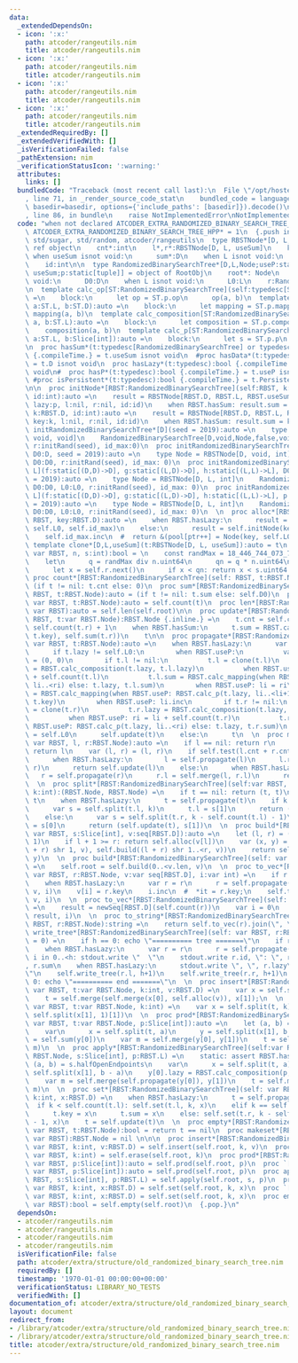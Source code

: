 ```yaml
---
data:
  _extendedDependsOn:
  - icon: ':x:'
    path: atcoder/rangeutils.nim
    title: atcoder/rangeutils.nim
  - icon: ':x:'
    path: atcoder/rangeutils.nim
    title: atcoder/rangeutils.nim
  - icon: ':x:'
    path: atcoder/rangeutils.nim
    title: atcoder/rangeutils.nim
  - icon: ':x:'
    path: atcoder/rangeutils.nim
    title: atcoder/rangeutils.nim
  _extendedRequiredBy: []
  _extendedVerifiedWith: []
  _isVerificationFailed: false
  _pathExtension: nim
  _verificationStatusIcon: ':warning:'
  attributes:
    links: []
  bundledCode: "Traceback (most recent call last):\n  File \"/opt/hostedtoolcache/Python/3.9.6/x64/lib/python3.9/site-packages/onlinejudge_verify/documentation/build.py\"\
    , line 71, in _render_source_code_stat\n    bundled_code = language.bundle(stat.path,\
    \ basedir=basedir, options={'include_paths': [basedir]}).decode()\n  File \"/opt/hostedtoolcache/Python/3.9.6/x64/lib/python3.9/site-packages/onlinejudge_verify/languages/nim.py\"\
    , line 86, in bundle\n    raise NotImplementedError\nNotImplementedError\n"
  code: "when not declared ATCODER_EXTRA_RANDOMIZED_BINARY_SEARCH_TREE_HPP:\n  const\
    \ ATCODER_EXTRA_RANDOMIZED_BINARY_SEARCH_TREE_HPP* = 1\n  {.push inline.}\n  import\
    \ std/sugar, std/random, atcoder/rangeutils\n  type RBSTNode*[D, L, useSum] =\
    \ ref object\n    cnt*:int\n    l*,r*:RBSTNode[D, L, useSum]\n    key*:D\n   \
    \ when useSum isnot void:\n      sum*:D\n    when L isnot void:\n      lazy*:L\n\
    \    id:int\n\n  type RandomizedBinarySearchTree*[D,L,Node;useP:static[bool],\
    \ useSum;p:static[tuple]] = object of RootObj\n    root*: Node\n    when D isnot\
    \ void:\n      D0:D\n    when L isnot void:\n      L0:L\n    r:Rand\n    id_max:int\n\
    \n  template calc_op[ST:RandomizedBinarySearchTree](self:typedesc[ST], a, b:ST.D):auto\
    \ =\n    block:\n      let op = ST.p.op\n      op(a, b)\n  template calc_mapping[ST:RandomizedBinarySearchTree](self:typedesc[ST],\
    \ a:ST.L, b:ST.D):auto =\n    block:\n      let mapping = ST.p.mapping\n     \
    \ mapping(a, b)\n  template calc_composition[ST:RandomizedBinarySearchTree](self:typedesc[ST],\
    \ a, b:ST.L):auto =\n    block:\n      let composition = ST.p.composition\n  \
    \    composition(a, b)\n  template calc_p[ST:RandomizedBinarySearchTree](self:typedesc[ST],\
    \ a:ST.L, b:Slice[int]):auto =\n    block:\n      let s = ST.p.p\n      s(a, b)\n\
    \n  proc hasSum*(t:typedesc[RandomizedBinarySearchTree] or typedesc[RBSTNode]):bool\
    \ {.compileTime.} = t.useSum isnot void\n  #proc hasData*(t:typedesc):bool {.compileTime.}\
    \ = t.D isnot void\n  proc hasLazy*(t:typedesc):bool {.compileTime.} = t.L isnot\
    \ void\n#  proc hasP*(t:typedesc):bool {.compileTime.} = t.useP isnot void\n \
    \ #proc isPersistent*(t:typedesc):bool {.compileTime.} = t.Persistent isnot void\n\
    \n\n  proc initNode*[RBST:RandomizedBinarySearchTree](self:RBST, k:RBST.D, p:RBST.L,\
    \ id:int):auto =\n    result = RBSTNode[RBST.D, RBST.L, RBST.useSum](cnt:1, key:k,\
    \ lazy:p, l:nil, r:nil, id:id)\n    when RBST.hasSum: result.sum = k\n  proc initNode*[RBST:RandomizedBinarySearchTree](self:RBST,\
    \ k:RBST.D, id:int):auto =\n    result = RBSTNode[RBST.D, RBST.L, RBST.useSum](cnt:1,\
    \ key:k, l:nil, r:nil, id:id)\n    when RBST.hasSum: result.sum = k\n  \n  proc\
    \ initRandomizedBinarySearchTree*[D](seed = 2019):auto =\n    type Node = RBSTNode[D,\
    \ void, void]\n    RandomizedBinarySearchTree[D,void,Node,false,void,()](root:nil,\
    \ r:initRand(seed), id_max:0)\n  proc initRandomizedBinarySearchTree*[D](f:static[(D,D)->D],\
    \ D0:D, seed = 2019):auto =\n    type Node = RBSTNode[D, void, int]\n    RandomizedBinarySearchTree[D,void,Node,false,int,(op:f)](root:nil,\
    \ D0:D0, r:initRand(seed), id_max: 0)\n  proc initRandomizedBinarySearchTree*[D,\
    \ L](f:static[(D,D)->D], g:static[(L,D)->D], h:static[(L,L)->L], D0:D, L0:L, seed\
    \ = 2019):auto =\n    type Node = RBSTNode[D, L, int]\n    RandomizedBinarySearchTree[D,L,Node,false,int,(op:f,mapping:g,composition:h)](root:nil,\
    \ D0:D0, L0:L0, r:initRand(seed), id_max: 0)\n  proc initRandomizedBinarySearchTree*[D,\
    \ L](f:static[(D,D)->D], g:static[(L,D)->D], h:static[(L,L)->L], p:static[(L,Slice[int])->L],D0:D,L0:L,seed\
    \ = 2019):auto =\n    type Node = RBSTNode[D, L, int]\n    RandomizedBinarySearchTree[D,L,Node,true,int,(op:f,mapping:g,composition:h,p:p)](root:nil,\
    \ D0:D0, L0:L0, r:initRand(seed), id_max: 0)\n  \n  proc alloc*[RBST](self: var\
    \ RBST, key:RBST.D):auto =\n    when RBST.hasLazy:\n      result = self.initNode(key,\
    \ self.L0, self.id_max)\n    else:\n      result = self.initNode(key, self.id_max)\n\
    \    self.id_max.inc\n  #  return &(pool[ptr++] = Node(key, self.L0));\n  \n \
    \ template clone*[D,L,useSum](t:RBSTNode[D, L, useSum]):auto = t\n  proc test*[RBST:RandomizedBinarySearchTree](self:\
    \ var RBST, n, s:int):bool = \n    const randMax = 18_446_744_073_709_551_615u64\n\
    \    let\n      q = randMax div n.uint64\n      qn = q * n.uint64\n    while true:\n\
    \      let x = self.r.next()\n      if x < qn: return x < s.uint64 * q\n  \n \
    \ proc count*[RBST:RandomizedBinarySearchTree](self: RBST, t:RBST.Node):auto =\
    \ (if t != nil: t.cnt else: 0)\n  proc sum*[RBST:RandomizedBinarySearchTree](self:\
    \ RBST, t:RBST.Node):auto = (if t != nil: t.sum else: self.D0)\n  proc len*[RBST:RandomizedBinarySearchTree](self:\
    \ var RBST, t:RBST.Node):auto = self.count(t)\n  proc len*[RBST:RandomizedBinarySearchTree](self:\
    \ var RBST):auto = self.len(self.root)\n\n  proc update*[RBST:RandomizedBinarySearchTree](self:\
    \ RBST, t:var RBST.Node):RBST.Node {.inline.} =\n    t.cnt = self.count(t.l) +\
    \ self.count(t.r) + 1\n    when RBST.hasSum:\n      t.sum = RBST.calc_op(RBST.calc_op(self.sum(t.l),\
    \ t.key), self.sum(t.r))\n    t\n\n  proc propagate*[RBST:RandomizedBinarySearchTree](self:\
    \ var RBST, t:RBST.Node):auto =\n    when RBST.hasLazy:\n      var t = clone(t)\n\
    \      if t.lazy != self.L0:\n        when RBST.useP:\n          var (li, ri)\
    \ = (0, 0)\n        if t.l != nil:\n          t.l = clone(t.l)\n          t.l.lazy\
    \ = RBST.calc_composition(t.lazy, t.l.lazy)\n          when RBST.useP: ri = li\
    \ + self.count(t.l)\n          t.l.sum = RBST.calc_mapping(when RBST.useP: RBST.calc_p(t.lazy,\
    \ li..<ri) else: t.lazy, t.l.sum)\n        when RBST.useP: li = ri\n        t.key\
    \ = RBST.calc_mapping(when RBST.useP: RBST.calc_p(t.lazy, li..<li+1) else: t.lazy,\
    \ t.key)\n        when RBST.useP: li.inc\n        if t.r != nil:\n          t.r\
    \ = clone(t.r)\n          t.r.lazy = RBST.calc_composition(t.lazy, t.r.lazy)\n\
    \          when RBST.useP: ri = li + self.count(t.r)\n          t.r.sum = RBST.calc_mapping(when\
    \ RBST.useP: RBST.calc_p(t.lazy, li..<ri) else: t.lazy, t.r.sum)\n        t.lazy\
    \ = self.L0\n      self.update(t)\n    else:\n      t\n  \n  proc merge*[RBST:RandomizedBinarySearchTree](self:\
    \ var RBST, l, r:RBST.Node):auto =\n    if l == nil: return r\n    elif r == nil:\
    \ return l\n    var (l, r) = (l, r)\n    if self.test(l.cnt + r.cnt, l.cnt):\n\
    \      when RBST.hasLazy:\n        l = self.propagate(l)\n      l.r = self.merge(l.r,\
    \ r)\n      return self.update(l)\n    else:\n      when RBST.hasLazy:\n     \
    \   r = self.propagate(r)\n      r.l = self.merge(l, r.l)\n      return self.update(r)\n\
    \  \n  proc split*[RBST:RandomizedBinarySearchTree](self:var RBST, t:RBST.Node,\
    \ k:int):(RBST.Node, RBST.Node) =\n    if t == nil: return (t, t)\n    var t =\
    \ t\n    when RBST.hasLazy:\n      t = self.propagate(t)\n    if k <= self.count(t.l):\n\
    \      var s = self.split(t.l, k)\n      t.l = s[1]\n      return (s[0], self.update(t))\n\
    \    else:\n      var s = self.split(t.r, k - self.count(t.l) - 1)\n      t.r\
    \ = s[0]\n      return (self.update(t), s[1])\n  \n  proc build*[RBST:RandomizedBinarySearchTree](self:\
    \ var RBST, s:Slice[int], v:seq[RBST.D]):auto =\n    let (l, r) = (s.a, s.b +\
    \ 1)\n    if l + 1 >= r: return self.alloc(v[l])\n    var (x, y) = (self.build(l..<(l\
    \ + r) shr 1, v), self.build((l + r) shr 1..<r, v))\n    return self.merge(x,\
    \ y)\n  \n  proc build*[RBST:RandomizedBinarySearchTree](self: var RBST, v:seq[RBST.D])\
    \ =\n    self.root = self.build(0..<v.len, v)\n  \n  proc to_vec*[RBST:RandomizedBinarySearchTree](self:\
    \ var RBST, r:RBST.Node, v:var seq[RBST.D], i:var int) =\n    if r == nil: return\n\
    \    when RBST.hasLazy:\n      var r = r\n      r = self.propagate(r)\n    self.to_vec(r.l,\
    \ v, i)\n    v[i] = r.key\n    i.inc\n  #  *it = r.key;\n    self.to_vec(r.r,\
    \ v, i)\n  \n  proc to_vec*[RBST:RandomizedBinarySearchTree](self: var RBST, r:RBST.Node):auto\
    \ =\n    result = newSeq[RBST.D](self.count(r))\n    var i = 0\n    self.to_vec(r,\
    \ result, i)\n  \n  proc to_string*[RBST:RandomizedBinarySearchTree](self: var\
    \ RBST, r:RBST.Node):string =\n    return self.to_vec(r).join(\", \")\n  \n  proc\
    \ write_tree*[RBST:RandomizedBinarySearchTree](self: var RBST, r:RBST.Node, h\
    \ = 0) =\n    if h == 0: echo \"========== tree =======\"\n    if r == nil: return\n\
    \    when RBST.hasLazy:\n      var r = r\n      r = self.propagate(r)\n    for\
    \ i in 0..<h: stdout.write \"  \"\n    stdout.write r.id, \": \", r.key, \", \"\
    , r.sum\n    when RBST.hasLazy:\n      stdout.write \", \", r.lazy\n    echo \"\
    \"\n    self.write_tree(r.l, h+1)\n    self.write_tree(r.r, h+1)\n    if h ==\
    \ 0: echo \"========== end =======\"\n  \n  proc insert*[RBST:RandomizedBinarySearchTree](self:\
    \ var RBST, t:var RBST.Node, k:int, v:RBST.D) =\n    var x = self.split(t, k)\n\
    \    t = self.merge(self.merge(x[0], self.alloc(v)), x[1]);\n  \n  proc erase*[RBST:RandomizedBinarySearchTree](self:\
    \ var RBST, t:var RBST.Node, k:int) =\n    var x = self.split(t, k)\n    t = self.merge(x[0],\
    \ self.split(x[1], 1)[1])\n  \n  proc prod*[RBST:RandomizedBinarySearchTree](self:\
    \ var RBST, t:var RBST.Node, p:Slice[int]):auto =\n    let (a, b) = p.halfOpenEndpoints\n\
    \    var\n      x = self.split(t, a)\n      y = self.split(x[1], b - a)\n    result\
    \ = self.sum(y[0])\n    var m = self.merge(y[0], y[1])\n    t = self.merge(x[0],\
    \ m)\n  \n  proc apply*[RBST:RandomizedBinarySearchTree](self:var RBST, t:var\
    \ RBST.Node, s:Slice[int], p:RBST.L) =\n    static: assert RBST.hasLazy\n    let\
    \ (a, b) = s.halfOpenEndpoints\n    var\n      x = self.split(t, a)\n      y =\
    \ self.split(x[1], b - a)\n    y[0].lazy = RBST.calc_composition(p, y[0].lazy)\n\
    \    var m = self.merge(self.propagate(y[0]), y[1])\n    t = self.merge(x[0],\
    \ m)\n  \n  proc set*[RBST:RandomizedBinarySearchTree](self: var RBST, t:var RBST.Node,\
    \ k:int, x:RBST.D) =\n    when RBST.hasLazy:\n      t = self.propagate(t)\n  \
    \  if k < self.count(t.l): self.set(t.l, k, x)\n    elif k == self.count(t.l):\n\
    \      t.key = x\n      t.sum = x\n    else: self.set(t.r, k - self.count(t.l)\
    \ - 1, x)\n    t = self.update(t)\n  \n  proc empty*[RBST:RandomizedBinarySearchTree](self:\
    \ var RBST, t:RBST.Node):bool = return t == nil\n  proc makeset*[RBST:RandomizedBinarySearchTree](self:\
    \ var RBST):RBST.Node = nil \n\n\n  proc insert*[RBST:RandomizedBinarySearchTree](self:\
    \ var RBST, k:int, v:RBST.D) = self.insert(self.root, k, v)\n  proc erase*[RBST:RandomizedBinarySearchTree](self:\
    \ var RBST, k:int) = self.erase(self.root, k)\n  proc prod*[RBST:RandomizedBinarySearchTree](self:\
    \ var RBST, p:Slice[int]):auto = self.prod(self.root, p)\n  proc `[]`*[RBST:RandomizedBinarySearchTree](self:\
    \ var RBST, p:Slice[int]):auto = self.prod(self.root, p)\n  proc apply*[RBST:RandomizedBinarySearchTree](self:var\
    \ RBST, s:Slice[int], p:RBST.L) = self.apply(self.root, s, p)\n  proc set*[RBST:RandomizedBinarySearchTree](self:\
    \ var RBST, k:int, x:RBST.D) = self.set(self.root, k, x)\n  proc `[]=`*[RBST:RandomizedBinarySearchTree](self:\
    \ var RBST, k:int, x:RBST.D) = self.set(self.root, k, x)\n  proc empty*[RBST:RandomizedBinarySearchTree](self:\
    \ var RBST):bool = self.empty(self.root)\n  {.pop.}\n"
  dependsOn:
  - atcoder/rangeutils.nim
  - atcoder/rangeutils.nim
  - atcoder/rangeutils.nim
  - atcoder/rangeutils.nim
  isVerificationFile: false
  path: atcoder/extra/structure/old_randomized_binary_search_tree.nim
  requiredBy: []
  timestamp: '1970-01-01 00:00:00+00:00'
  verificationStatus: LIBRARY_NO_TESTS
  verifiedWith: []
documentation_of: atcoder/extra/structure/old_randomized_binary_search_tree.nim
layout: document
redirect_from:
- /library/atcoder/extra/structure/old_randomized_binary_search_tree.nim
- /library/atcoder/extra/structure/old_randomized_binary_search_tree.nim.html
title: atcoder/extra/structure/old_randomized_binary_search_tree.nim
---
```

